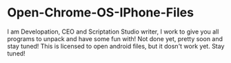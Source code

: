# Open-Chrome-OS-IPhone-Files
I am Developation, CEO and Scriptation Studio writer, I work to give you all programs to unpack and have some fun with!
Not done yet, pretty soon and stay tuned!
This is licensed to open android files, but it dosn't work yet.
Stay tuned!
